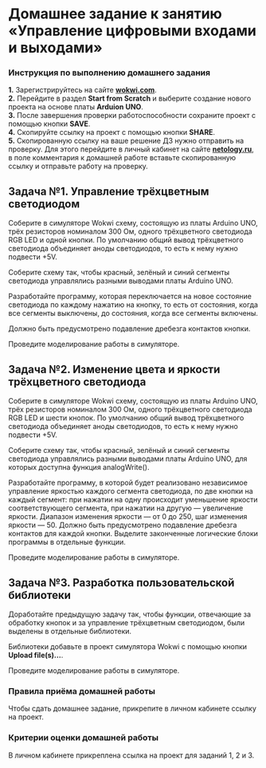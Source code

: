 # Домашнее задание к занятию «Управление цифровыми входами и выходами»

### Инструкция по выполнению домашнего задания

**1.** Зарегистрируйтесь на сайте **[wokwi.com](https://wokwi.com/)**.<br>
**2.** Перейдите в раздел **Start from Scratch** и выберите создание нового проекта на основе платы **Arduion UNO**.<br>
**3.** После завершения проверки работоспособности сохраните проект с помощью кнопки **SAVE**.<br>
**4.** Скопируйте ссылку на проект с помощью кнопки **SHARE**.<br>
**5.** Скопированную ссылку на ваше решение ДЗ нужно отправить на проверку. Для этого перейдите в личный кабинет на сайте **[netology.ru](https://netology.ru/)**, в поле комментария к домашней работе вставьте скопированную ссылку и отправьте работу на проверку.

## Задача №1. Управление трёхцветным светодиодом

Соберите в симуляторе Wokwi схему, состоящую из платы Arduino UNO, трёх резисторов номиналом 300 Ом, одного трёхцветного светодиода RGB LED и одной кнопки. По умолчанию общий вывод трёхцветного светодиода объединяет аноды светодиодов, то есть к нему нужно подвести +5V.

Соберите схему так, чтобы красный, зелёный и синий сегменты светодиода управлялись разными выводами платы Arduino UNO.

Разработайте программу, которая переключается на новое состояние светодиода по каждому нажатию на кнопку, то есть от состояния, когда все сегменты выключены, до состояния, когда все сегменты включены. 

Должно быть предусмотрено подавление дребезга контактов кнопки.

Проведите моделирование работы в симуляторе.

## Задача №2. Изменение цвета и яркости трёхцветного светодиода

Соберите в симуляторе Wokwi схему, состоящую из платы Arduino UNO, трёх резисторов номиналом 300 Ом, одного трёхцветного светодиода RGB LED и шести кнопок. По умолчанию общий вывод трёхцветного светодиода объединяет аноды светодиодов, то есть к нему нужно подвести +5V.

Соберите схему так, чтобы красный, зелёный и синий сегменты светодиода управлялись разными выводами платы Arduino UNO, для которых доступна функция analogWrite().

Разработайте программу, в которой будет реализовано независимое управление яркостью каждого сегмента светодиода, по две кнопки на каждый сегмент: при нажатии на одну происходит уменьшение яркости соответствующего сегмента, при нажатии на другую — увеличение яркости. Диапазон изменения яркости — от 0 до 250, шаг изменения яркости — 50. Должно быть предусмотрено подавление дребезга контактов для каждой кнопки. Выделите законченные логические блоки программы в отдельные функции.

Проведите моделирование работы в симуляторе.

## Задача №3. Разработка пользовательской библиотеки

Доработайте предыдущую задачу так, чтобы функции, отвечающие за обработку кнопок и за управление трёхцветным светодиодом, были выделены в отдельные библиотеки.

Библиотеки добавьте в проект симулятора Wokwi с помощью кнопки **Upload file(s)...**. 

Проведите моделирование работы в симуляторе.

### Правила приёма домашней работы

Чтобы сдать домашнее задание, прикрепите в личном кабинете ссылку на проект.

### Критерии оценки домашней работы

В личном кабинете прикреплена ссылка на проект для заданий 1, 2 и 3.
